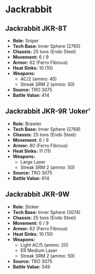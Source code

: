 # Jackrabbit
## Jackrabbit JKR-8T
- **Role:** Sniper
- **Tech Base:** Inner Sphere (2765)
- **Chassis:** 25 tons (Endo Steel)
- **Movement:** 6 / 9
- **Armor:** 62 (Ferro Fibrous)
- **Heat Sinks:** 10 (10)
- **Weapons:**
  - AC/2 (ammo: 45)
  - Streak SRM 2 (ammo: 50)
- **Source:** TRO 3075
- **Battle Value:** 414

## Jackrabbit JKR-9R 'Joker'
- **Role:** Brawler
- **Tech Base:** Inner Sphere (2768)
- **Chassis:** 25 tons (Endo Steel)
- **Movement:** 6 / 9
- **Armor:** 80 (Ferro Fibrous)
- **Heat Sinks:** 11 (11)
- **Weapons:**
  - Large Laser
  - Streak SRM 2 (ammo: 50)
- **Source:** TRO 3075
- **Battle Value:** 614

## Jackrabbit JKR-9W
- **Role:** Striker
- **Tech Base:** Inner Sphere (3074)
- **Chassis:** 25 tons (Endo Steel)
- **Movement:** 6 / 9
- **Armor:** 62 (Ferro Fibrous)
- **Heat Sinks:** 10 (10)
- **Weapons:**
  - Light AC/5 (ammo: 20)
  - ER Medium Laser
  - Streak SRM 2 (ammo: 50)
- **Source:** TRO 3075
- **Battle Value:** 549

